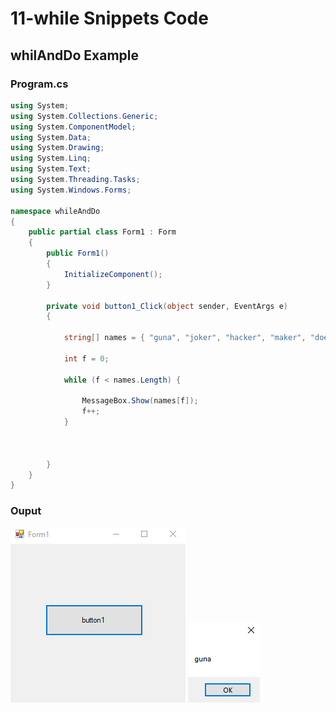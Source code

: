 # 11-while Snippets Code

## whilAndDo Example

### Program.cs

```c#
using System;
using System.Collections.Generic;
using System.ComponentModel;
using System.Data;
using System.Drawing;
using System.Linq;
using System.Text;
using System.Threading.Tasks;
using System.Windows.Forms;

namespace whileAndDo
{
    public partial class Form1 : Form
    {
        public Form1()
        {
            InitializeComponent();
        }

        private void button1_Click(object sender, EventArgs e)
        {

            string[] names = { "guna", "joker", "hacker", "maker", "doer" };

            int f = 0;

            while (f < names.Length) {

                MessageBox.Show(names[f]);
                f++;
            }

                

        }
    }
}


```

### Ouput

![whilAndDo](media/1x.png)
![whilAndDo](media/2x.png)










